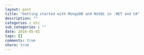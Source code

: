 ```yaml
---
layout: post
title: "Getting started with MongoDB and NoSQL in .NET and C#"
description: ""
categories : etc
sub_categories : ""
date: 2016-05-01
tags: []
comments: true
share: true
---
```




